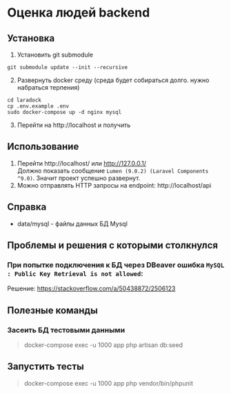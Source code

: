 # Оценка людей backend

## Установка

1. Установить git submodule
```
git submodule update --init --recursive
```
2. Развернуть docker среду (среда будет собираться долго. нужно набраться терпения)
```
cd laradock
cp .env.example .env
sudo docker-compose up -d nginx mysql
```
3. Перейти на http://localhost и получить 

## Использование

1. Перейти http://localhost/ или http://127.0.0.1/ <br>
    Должно показать сообщение `Lumen (9.0.2) (Laravel Components ^9.0)`. 
   Значит проект успешно развернут.
2. Можно отправлять HTTP запросы на endpoint: http://localhost/api

## Справка

* data/mysql - файлы данных БД Mysql

## Проблемы и решения с которыми столкнулся

### При попытке подключения к БД через DBeaver ошибка `MySQL : Public Key Retrieval is not allowed`:<br>
Решение: https://stackoverflow.com/a/50438872/2506123

## Полезные команды

### Засеить БД тестовыми данными
> docker-compose exec -u 1000 app php artisan db:seed

## Запустить тесты
> docker-compose exec -u 1000 app php vendor/bin/phpunit
